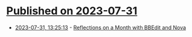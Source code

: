 # [Published on 2023-07-31](index.md)

* [2023-07-31, 13:25:13](https://lobste.rs/s/yxpuix/reflections_on_month_with_bbedit_nova) - [Reflections on a Month with BBEdit and Nova](https://v5.chriskrycho.com/journal/reflections-on-a-month-with-bbedit-and-nova/)

